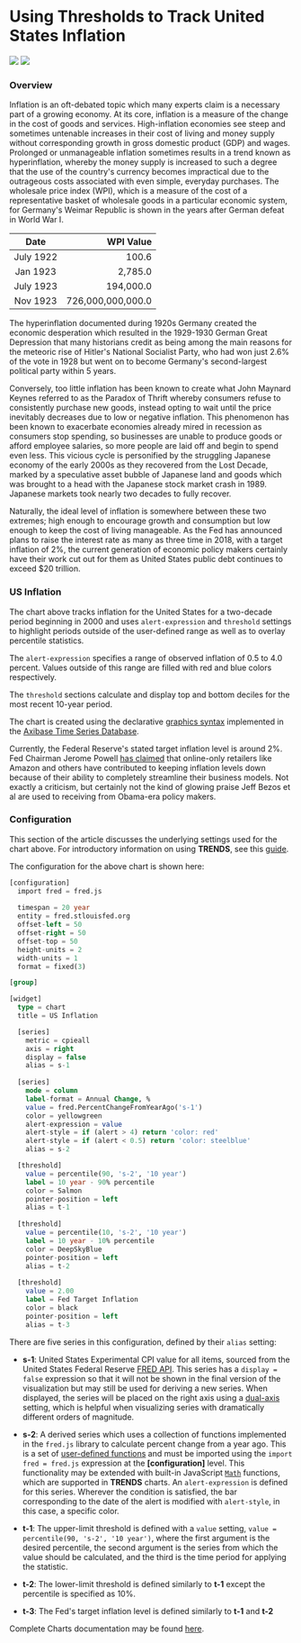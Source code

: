 # Using Thresholds to Track United States Inflation

![](images/inflation-title.png)
[![](images/button-new.png)](https://trends.axibase.com/5bb4621e#fullscreen)

### Overview

Inflation is an oft-debated topic which many experts claim is a necessary part of a growing economy. At its core, inflation is a measure of the change in the cost of goods and services. High-inflation economies see steep and sometimes untenable increases in their cost of living and money supply without corresponding growth in gross domestic product (GDP) and wages. Prolonged or unmanageable inflation sometimes results in a trend known as hyperinflation, whereby the money supply is increased to such a degree that the use of the country's currency becomes impractical due to the outrageous costs associated with even simple, everyday purchases. The wholesale price index (WPI), which is a measure of the cost of a representative basket of wholesale goods in a particular economic system, for Germany's Weimar Republic is shown in the years after German defeat in World War I.

| Date | WPI Value|
|:-:|--:|
|July 1922| 100.6|
|Jan 1923|2,785.0|
|July 1923|194,000.0|
|Nov 1923|726,000,000,000.0|

The hyperinflation documented during 1920s Germany created the economic desperation which resulted in the 1929-1930 German Great Depression that many historians credit as being among the main reasons for the meteoric rise of Hitler's National Socialist Party, who had won just 2.6% of the vote in 1928 but went on to become Germany's second-largest political party within 5 years.

Conversely, too little inflation has been known to create what John Maynard Keynes referred to as the Paradox of Thrift whereby consumers refuse to consistently purchase new goods, instead opting to wait until the price inevitably decreases due to low or negative inflation. This phenomenon has been known to exacerbate economies already mired in recession as consumers stop spending, so businesses are unable to produce goods or afford employee salaries, so more people are laid off and begin to spend even less. This vicious cycle is personified by the struggling Japanese economy of the early 2000s as they recovered from the Lost Decade, marked by a speculative asset bubble of Japanese land and goods which was brought to a head with the Japanese stock market crash in 1989. Japanese markets took nearly two decades to fully recover.

Naturally, the ideal level of inflation is somewhere between these two extremes; high enough to encourage growth and consumption but low enough to keep the cost of living manageable. As the Fed has announced plans to raise the interest rate as many as three time in 2018, with a target inflation of 2%, the current generation of economic policy makers certainly have their work cut out for them as United States public debt continues to exceed $20 trillion.

### US Inflation

The chart above tracks inflation for the United States for a two-decade period beginning in 2000 and uses `alert-expression` and `threshold` settings to highlight periods outside of the user-defined range as well as to overlay percentile statistics.

The `alert-expression` specifies a range of observed inflation of 0.5 to 4.0 percent. Values outside of this range are filled with red and blue colors respectively. 

The `threshold` sections calculate and display top and bottom deciles for the most recent 10-year period.

The chart is created using the declarative [graphics syntax](https://axibase.com/products/axibase-time-series-database/visualization/) implemented in the [Axibase Time Series Database](https://axibase.com/products/axibase-time-series-database).

Currently, the Federal Reserve's stated target inflation level is around 2%. Fed Chairman Jerome Powell [has claimed](https://www.bloomberg.com/news/articles/2018-04-06/who-needs-an-economics-ph-d-as-powell-unravels-inflation-riddle) that online-only retailers like Amazon and others have contributed to keeping inflation levels down because of their ability to completely streamline their business models. Not exactly a criticism, but certainly not the kind of glowing praise Jeff Bezos et al are used to receiving from Obama-era policy makers.

### Configuration

This section of the article discusses the underlying settings used for the chart above. For introductory information on using **TRENDS**, see this [guide](../../how-to/shared/trends.md).

The configuration for the above chart is shown here:

```sql
[configuration]
  import fred = fred.js
  
  timespan = 20 year
  entity = fred.stlouisfed.org
  offset-left = 50
  offset-right = 50
  offset-top = 50
  height-units = 2
  width-units = 1
  format = fixed(3)

[group]

[widget]
  type = chart
  title = US Inflation

  [series]
    metric = cpieall
    axis = right 
    display = false
    alias = s-1 
      
  [series]
    mode = column
    label-format = Annual Change, %
    value = fred.PercentChangeFromYearAgo('s-1')
    color = yellowgreen
    alert-expression = value
    alert-style = if (alert > 4) return 'color: red'
    alert-style = if (alert < 0.5) return 'color: steelblue'
    alias = s-2

  [threshold]
    value = percentile(90, 's-2', '10 year')
    label = 10 year - 90% percentile
    color = Salmon
    pointer-position = left
    alias = t-1
  
  [threshold]
    value = percentile(10, 's-2', '10 year')
    label = 10 year - 10% percentile
    color = DeepSkyBlue
    pointer-position = left
    alias = t-2
    
  [threshold]
    value = 2.00
    label = Fed Target Inflation
    color = black
    pointer-position = left
    alias = t-3
```

There are five series in this configuration, defined by their `alias` setting:

* **s-1**: United States Experimental CPI value for all items, sourced from the United States Federal Reserve [FRED API](https://fred.stlouisfed.org/series/CPIEALL). This series has a `display = false` expression so that it will not be shown in the final version of the visualization but may still be used for deriving a new series. When displayed, the series will be placed on the right axis using a [dual-axis](https://axibase.com/products/axibase-time-series-database/visualization/widgets/time-chart/#tab-id-2) setting, which is helpful when visualizing series with dramatically different orders of magnitude.

* **s-2**: A derived series which uses a collection of functions implemented in the `fred.js` library to calculate percent change from a year ago. This is a set of [user-defined functions](https://github.com/axibase/charts/blob/master/syntax/udf.md) and must be imported using the `import fred = fred.js` expression at the **[configuration]** level. This functionality may be extended with built-in JavaScript [`Math`](../../Solutions/calculated-values/README.md) functions, which are supported in **TRENDS** charts. An `alert-expression` is defined for this series. Wherever the condition is satisfied, the bar corresponding to the date of the alert is modified with `alert-style`, in this case, a specific color.

* **t-1**: The upper-limit threshold is defined with a `value` setting, `value = percentile(90, 's-2', '10 year')`, where the first argument is the desired percentile, the second argument is the series from which the value should be calculated, and the third is the time period for applying the statistic.

* **t-2**: The lower-limit threshold is defined similarly to **t-1** except the percentile is specified as 10%.

* **t-3**: The Fed's target inflation level is defined similarly to **t-1** and **t-2** 

Complete Charts documentation may be found [here](https://axibase.com/products/axibase-time-series-database/visualization/widgets/).

